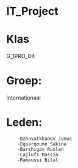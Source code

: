 # IT_Project
# Klas
G_1PRO_D4

# Groep:
Internationaal

# Leden:
        -Dzhavatkhanov Junus
        -Equarqoune Sakina 
        -Barshigov Ruslan
        -Lajlufi Massin
        -Ramoussi Bilal
